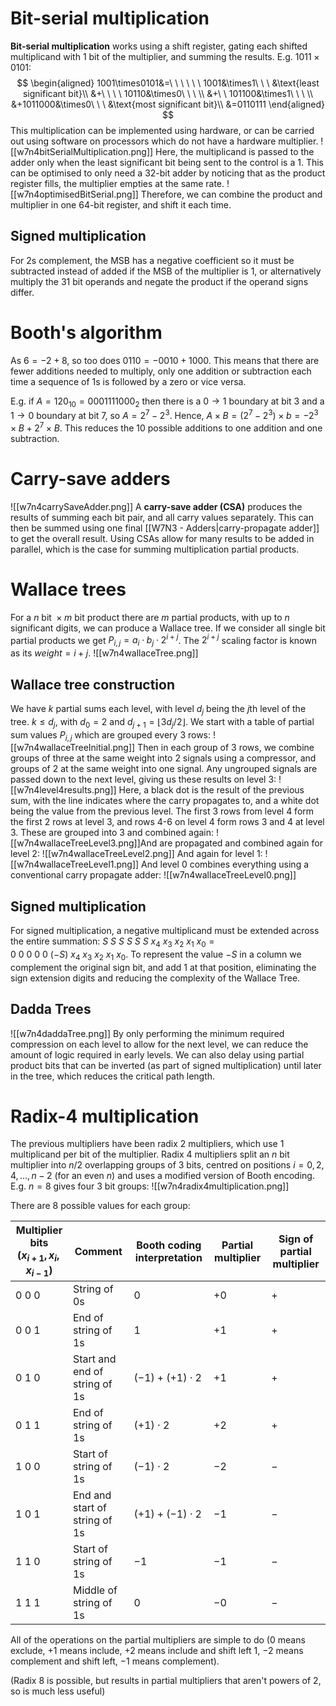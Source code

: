 # Bit-serial multiplication
**Bit-serial multiplication** works using a shift register, gating each shifted multiplicand with 1 bit of the multiplier, and summing the results. E.g. $1011\times0101$:
$$
\begin{aligned}
1001\times0101&=\ \ \ \ \ \ 1001&\times1\ \ \ &\text{least significant bit}\\
&+\ \ \ \ 10110&\times0\ \ \ \\
&+\ \ 101100&\times1\ \ \ \\
&+1011000&\times0\ \ \ &\text{most significant bit}\\
&=0110111
\end{aligned}
$$
This multiplication can be implemented using hardware, or can be carried out using software on processors which do not have a hardware multiplier.
![[w7n4bitSerialMultiplication.png]]
Here, the multiplicand is passed to the adder only when the least significant bit being sent to the control is a $1$.
This can be optimised to only need a 32-bit adder by noticing that as the product register fills, the multiplier empties at the same rate.
![[w7n4optimisedBitSerial.png]]
Therefore, we can combine the product and multiplier in one 64-bit register, and shift it each time.
## Signed multiplication
For 2s complement, the MSB has a negative coefficient so it must be subtracted instead of added if the MSB of the multiplier is 1, or alternatively multiply the 31 bit operands and negate the product if the operand signs differ.
# Booth's algorithm
As $6=-2+8$, so too does $0110=-0010+1000$. This means that there are fewer additions needed to multiply, only one addition or subtraction each time a sequence of 1s is followed by a zero or vice versa.

E.g. if $A=120_{10}=0001111000_2$ then there is a $0\rightarrow1$ boundary at bit 3 and a $1\rightarrow0$ boundary at bit 7, so $A=2^7-2^3$. Hence, $A\times B=(2^7-2^3)\times b=-2^3\times B+2^7\times B$. This reduces the 10 possible additions to one addition and one subtraction.
# Carry-save adders
![[w7n4carrySaveAdder.png]]
A **carry-save adder (CSA)** produces the results of summing each bit pair, and all carry values separately. This can then be summed using one final [[W7N3 - Adders|carry-propagate adder]] to get the overall result. Using CSAs allow for many results to be added in parallel, which is the case for summing multiplication partial products.
# Wallace trees
For a $n\text{ bit }\times m\text{ bit}$ product there are $m$ partial products, with up to $n$ significant digits, we can produce a Wallace tree. If we consider all single bit partial products we get $P_{i,j}=a_i\cdot b_j\cdot2^{i+j}$. The $2^{i+j}$ scaling factor is known as its $weight=i+j$.
![[w7n4wallaceTree.png]]
## Wallace tree construction
We have $k$ partial sums each level, with level $d_j$ being the $j$th level of the tree. $k\leq d_j$, with $d_0=2$ and $d_{j+1}=\lfloor3d_j/2\rfloor$. We start with a table of partial sum values $P_{i,j}$ which are grouped every 3 rows:
![[w7n4wallaceTreeInitial.png]]
Then in each group of 3 rows, we combine groups of three at the same weight into 2 signals using a compressor, and groups of 2 at the same weight into one signal. Any ungrouped signals are passed down to the next level, giving us these results on level 3:
![[w7n4level4results.png]]
Here, a black dot is the result of the previous sum, with the line indicates where the carry propagates to, and a white dot being the value from the previous level. The first 3 rows from level 4 form the first 2 rows at level 3, and rows 4-6 on level 4 form rows 3 and 4 at level 3. These are grouped into 3 and combined again:
![[w7n4wallaceTreeLevel3.png]]And are propagated and combined again for level 2:
![[w7n4wallaceTreeLevel2.png]]
And again for level 1:
![[w7n4wallaceTreeLevel1.png]]
And level 0 combines everything using a conventional carry propagate adder:
![[w7n4wallaceTreeLevel0.png]]
## Signed multiplication
For signed multiplication, a negative multiplicand must be extended across the entire summation: $S\ S\ S\ S\ S\ S\ x_4\ x_3\ x_2\ x_1\ x_0=0\ 0\ 0\ 0\ 0\ (-S)\ x_4\ x_3\ x_2\ x_1\ x_0$. To represent the value $-S$ in a column we complement the original sign bit, and add 1 at that position, eliminating the sign extension digits and reducing the complexity of the Wallace Tree.
## Dadda Trees
![[w7n4daddaTree.png]]
By only performing the minimum required compression on each level to allow for the next level, we can reduce the amount of logic required in early levels. We can also delay using partial product bits that can be inverted (as part of signed multiplication) until later in the tree, which reduces the critical path length.
# Radix-4 multiplication
The previous multipliers have been radix 2 multipliers, which use 1 multiplicand per bit of the multiplier. Radix 4 multipliers split an $n$ bit multiplier into $n/2$ overlapping groups of 3 bits, centred on positions $i=0,2,4,...,n-2$ (for an even $n$) and uses a modified version of Booth encoding.
E.g. $n=8$ gives four 3 bit groups:
![[w7n4radix4multiplication.png]]

There are 8 possible values for each group:

| Multiplier bits<br>($x_{i+1},x_i,x_{i-1}$) | Comment                       | Booth coding interpretation | Partial multiplier | Sign of partial multiplier |
| ------------------------------------------ | ----------------------------- | --------------------------- | ------------------ | -------------------------- |
| $0\ 0\ 0$                                  | String of 0s                  | $0$                         | $+0$               | $+$                        |
| $0\ 0\ 1$                                  | End of string of 1s           | $1$                         | $+1$               | $+$                        |
| $0\ 1\ 0$                                  | Start and end of string of 1s | $(-1)+(+1)\cdot2$           | $+1$               | $+$                        |
| $0\ 1\ 1$                                  | End of string of 1s           | $(+1)\cdot2$                | $+2$               | $+$                        |
| $1\ 0\ 0$                                  | Start of string of 1s         | $(-1)\cdot2$                | $-2$               | $-$                        |
| $1\ 0\ 1$                                  | End and start of string of 1s | $(+1)+(-1)\cdot2$           | $-1$               | $-$                        |
| $1\ 1\ 0$                                  | Start of string of 1s         | $-1$                        | $-1$               | $-$                        |
| $1\ 1\ 1$                                  | Middle of string of 1s        | $0$                         | $-0$               | $-$                        |
All of the operations on the partial multipliers are simple to do ($0$ means exclude, $+1$ means include, $+2$ means include and shift left 1, $-2$ means complement and shift left, $-1$ means complement).

(Radix 8 is possible, but results in partial multipliers that aren't powers of 2, so is much less useful)

